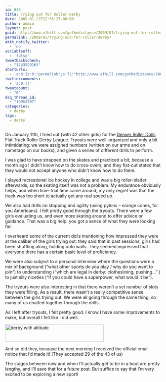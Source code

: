 ```yaml
---
id: 830
title: Trying out for Roller Derby
date: 2009-01-22T22:56:27-06:00
author: admin
layout: post
guid: http://www.afhill.com/gothedistance/2009/01/trying-out-for-roller-derby/
permalink: /2009/01/trying-out-for-roller-derby/
aktt_notify_twitter:
  - 'no'
sociableoff:
  - 'false'
tweetbackscheck:
  - "1243529163"
shorturls:
  - 'a:8:{s:9:"permalink";s:72:"http://www.afhill.com/gothedistance/2009/01/trying-out-for-roller-derby/";s:7:"tinyurl";s:25:"http://tinyurl.com/c2bnpf";s:4:"isgd";s:17:"http://is.gd/gV1e";s:5:"bitly";s:18:"http://bit.ly/qKIG";s:5:"snipr";s:22:"http://snipr.com/aks0w";s:5:"snurl";s:22:"http://snurl.com/aks0w";s:7:"snipurl";s:24:"http://snipurl.com/aks0w";s:4:"trim";s:17:"http://tr.im/bxs5";}'
twittercomments:
  - 'a:0:{}'
tweetcount:
  - "0"
dsq_thread_id:
  - "19953307"
categories:
  - derby
tags:
  - derby
---
```

On January 11th, I tried out (with 42 other girls) for the <a href="http://www.denverrollerdolls.com/index.php" rel="nofollow">Denver Roller Dolls</a> Flat Track Roller Derby League. Tryouts were well-organized and only a bit intimidating: we were assigned numbers (written on our arms and on nametags on our backs), and given a series of different drills to perform. 

I was glad to have strapped on the skates and practiced a bit, because a month ago I didn&#8217;t know how to do cross-overs, and they flat-out stated that they would not accept anyone who didn&#8217;t know how to do them. 

I played recreational ice hockey in college and was a big roller-blader afterwards, so the skating itself was not a problem. My endurance obviously helps, and when time-trial time came around, my only regret was that the track was too short to actually get any real speed up.

We also had drills on stopping and agility (using pylons &#8211; orange cones, for you Americans). I felt pretty good through the tryouts. There were a few girls evaluating us, and even more skating around to offer advice or guidance. That was a big help: you got a sense of what they were looking for.

I overheard some of the current dolls mentioning how impressed they were at the caliber of the girls trying out: they said that in past sessions, girls had been shuffling along, holding onto walls. They seemed impressed that everyone there has a certain basic level of proficiency.

We were also subject to a personal interview where the questions were a mix of background (&#8220;what other sports do you play / why do you want to join&#8221;) to understanding (&#8220;which are legal in derby: clotheslining, pushing&#8230;&#8221; ) to just silly niceties (&#8220;if you could have a superpower, what would it be&#8221;). 

The tryouts were also interesting in that there weren&#8217;t a set number of slots they were filling. As a result, there wasn&#8217;t a really competitive sense between the girls trying out. We were all going through the same thing, so many of us chatted together through the drills. 

As I left after tryouts, I felt pretty good. I know I have some improvements to make, but overall I felt like I did well.

<img src="http://www.afhill.com/gothedistance/wp-content/uploads/2009/01/drdaltitude.jpg" alt="derby with altitude" title="derby with altitude" width="319" height="56" class="aligncenter size-full wp-image-829" /> 

And so did they, because the next morning I received the official email notice that I&#8217;d made it! (They accepted 29 of the 43 of us) 

The stages between now and when I&#8217;ll actually get to be in a bout are pretty lengthy, and I&#8217;ll save that for a future post. But suffice to say that I&#8217;m very excited to be exploring a new sport!